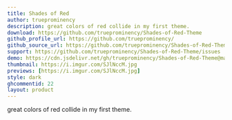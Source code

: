 ```yaml
---
title: Shades of Red
author: trueprominency
description: great colors of red collide in my first theme.
download: https://github.com/trueprominency/Shades-of-Red-Theme
github_profile_url: https://github.com/trueprominency/
github_source_url: https://github.com/trueprominency/Shades-of-Red-Theme
support: https://github.com/trueprominency/Shades-of-Red-Theme/issues
demo: https://cdn.jsdelivr.net/gh/trueprominency/Shades-of-Red-Theme@master/shades-of-red.theme.css
thumbnail: https://i.imgur.com/SJlNccM.jpg
previews: [https://i.imgur.com/SJlNccM.jpg]
style: dark   
ghcommentid: 22
layout: product
---
```

great colors of red collide in my first theme.